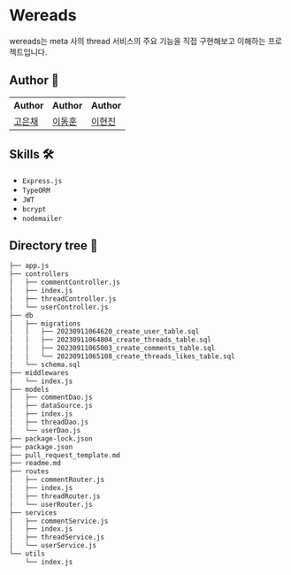 # Wereads

wereads는 meta 사의 thread 서비스의 주요 기능을 직접 구현해보고 이해하는 프로젝트입니다.

## Author 👥

<table>
  <tr>
    <th>Author</th>
    <th>Author</th>
    <th>Author</th>
  </tr>
  <tr>
    <td>
      <a href="https://github.com/B3lla0">고은채</a>
    </td>
    <td>
      <a href="https://github.com/kroonstazy">이동훈</a>
    </td>
    <td>
      <a href="https://github.com/03290419">이현진</a>
    </td>
  </tr>
</table>


## Skills 🛠️

- `Express.js`
- `TypeORM`
- `JWT`
- `bcrypt`
- `nodemailer`


## Directory tree 🌲

```bash
├── app.js
├── controllers
│   ├── commentController.js
│   ├── index.js
│   ├── threadController.js
│   └── userController.js
├── db
│   ├── migrations
│   │   ├── 20230911064620_create_user_table.sql
│   │   ├── 20230911064804_create_threads_table.sql
│   │   ├── 20230911065003_create_comments_table.sql
│   │   └── 20230911065108_create_threads_likes_table.sql
│   └── schema.sql
├── middlewares
│   └── index.js
├── models
│   ├── commentDao.js
│   ├── dataSource.js
│   ├── index.js
│   ├── threadDao.js
│   └── userDao.js
├── package-lock.json
├── package.json
├── pull_request_template.md
├── readme.md
├── routes
│   ├── commentRouter.js
│   ├── index.js
│   ├── threadRouter.js
│   └── userRouter.js
├── services
│   ├── commentService.js
│   ├── index.js
│   ├── threadService.js
│   └── userService.js
└── utils
    └── index.js

```
